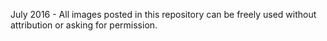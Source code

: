 July 2016 - All images posted in this repository can be freely used without attribution or asking for permission.
